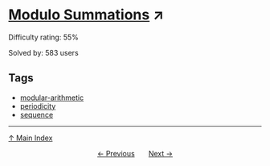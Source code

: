 # [Modulo Summations](https://projecteuler.net/problem=326) ↗️

Difficulty rating: 55%

Solved by: 583 users
## Tags

- [modular-arithmetic](../tags/modular-arithmetic.md)
- [periodicity](../tags/periodicity.md)
- [sequence](../tags/sequence.md)



---

[↑ Main Index](../README.md)


<div align=center><a href='325.md'>← Previous</a> &nbsp;&nbsp; &nbsp;&nbsp;  <a href='327.md'>Next →</a></div>
